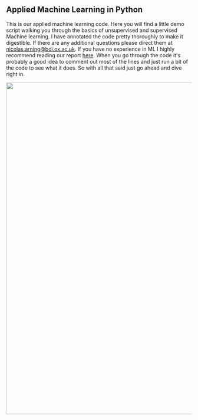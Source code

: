 ## Applied Machine Learning in Python
This is our applied machine learning code. Here you will find a little demo script walking you through the basics of unsupervised and supervised Machine learning. I have annotated the code pretty thoroughly to make it digestible. If there are any additional questions please direct them at nicolas.arning@bdi.ox.ac.uk. If you have no experience in ML I highly recommend reading our report [here](https://dtc-coding-dojo.github.io/main//blog/Machine_Learning_for_Beginners/). 
When you go through the code it's probably a good idea to comment out most of the lines and just run a bit of the code to see what it does. So with all that said just go ahead and dive right in.

 
<p style="text-align:center;"> <img class="center" width="900" src="{{ "./ml_logo.png" | absolute_url }}" alt="" /> </p>
